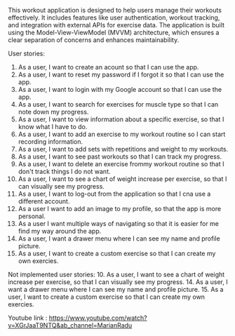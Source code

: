 This workout application is designed to help users manage their workouts effectively. 
It includes features like user authentication, workout tracking, and integration with external APIs for exercise data. 
The application is built using the Model-View-ViewModel (MVVM) architecture, which ensures a clear separation of concerns and enhances maintainability.

User stories:
1. As a user, I want to create an acount so that I can use the app.
2. As a user, I want to reset my password if I forgot it so that I can use the app.
3. As a user, I want to login with my Google account so that I can use the app.
4. As a user, I want to search for exercises for muscle type so that I can note down my progress.
5. As a user, I want to view information about a specific exercise, so that I know what I have to do.
6. As a user, I want to add an exercise to my workout routine so I can start recording information.
7. As a user, I want to add sets with repetitions and weight to my workouts.
8. As a user, I want to see past workouts so that I can track my progress.
9. As a user, I want to delete an exercise frommy workout routine so that I don't track things I do not want.
10. As a user, I want to see a chart of weight increase per exercise, so that I can visually see my progress.
11. As a user, I want to log-out from the application so that I cna use a different account.
12. As a user I want to add an image to my profile, so that the app is more personal.
13. As a user I want multiple ways of navigating so that it is easier for me find my way around the app.
14. As a user, I want a drawer menu where I can see my name and profile picture.
15. As a user, I want to create a custom exercise so that I can create my own exercies.



Not implemented user stories:
10. As a user, I want to see a chart of weight increase per exercise, so that I can visually see my progress.
14. As a user, I want a drawer menu where I can see my name and profile picture.
15. As a user, I want to create a custom exercise so that I can create my own exercies.

Youtube link : https://www.youtube.com/watch?v=XGrJaaT9NTQ&ab_channel=MarianRadu
